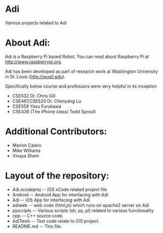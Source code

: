 # Adi
Various projects related to Adi


About Adi:
===========

Adi is a Raspberry Pi based Robot. You can read about Raspberry Pi at http://www.raspberrypi.org.

Adi has been developed as part of research work at Washington University in St. Louis (http://wustl.edu).

Specifically below course and professors were very helpful in its inception

* CSE532 Dr. Chris Gill 
* CSE467,CSE520 Dr. Chenyang Lu
* CSE559 Yasu Furukawa
* CSE436 (The iPhone class) Todd Sproull


Additional Contributors:
=======================

* Marlon Calero
* Mike Williams 
* Vinaya Sheni 

Layout of the repository:
========================== 

* Adi.xcodeproj -- iOS xCode related project file  
* Android -- Android App for interfacing with Adi  
* Adi	-- iOS App for interfacing with Adi    
* adiweb -- web code (html,js) which runs on apache2 server on Adi
* pyscripts -- Various scripts (sh, py, pl) related to various functionality  
* cpp -- C++ source code.  
* AdiTests -- Test code relate to iOS project.   
* README.md -- This file.  



